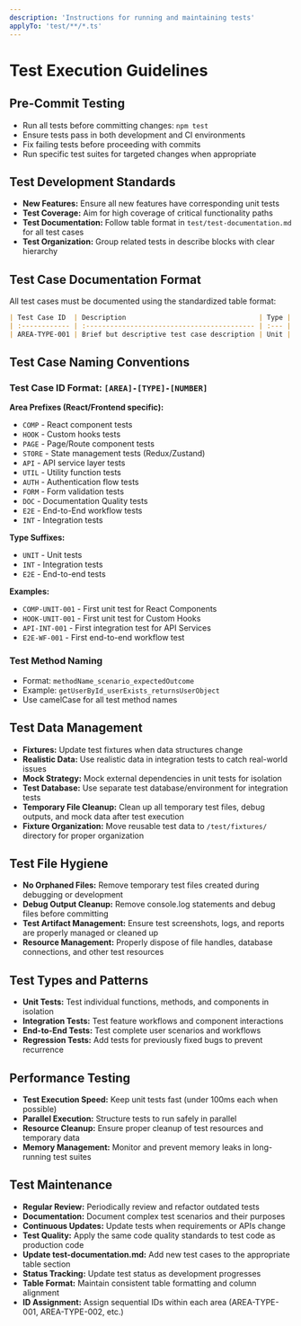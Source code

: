 ```yaml
---
description: 'Instructions for running and maintaining tests'
applyTo: 'test/**/*.ts'
---
```


# Test Execution Guidelines

## Pre-Commit Testing

- Run all tests before committing changes: `npm test`
- Ensure tests pass in both development and CI environments
- Fix failing tests before proceeding with commits
- Run specific test suites for targeted changes when appropriate

## Test Development Standards

- **New Features:** Ensure all new features have corresponding unit tests
- **Test Coverage:** Aim for high coverage of critical functionality paths
- **Test Documentation:** Follow table format in `test/test-documentation.md` for all test cases
- **Test Organization:** Group related tests in describe blocks with clear hierarchy

## Test Case Documentation Format

All test cases must be documented using the standardized table format:

```markdown
| Test Case ID  | Description                                 | Type | Status    |
| :------------ | :------------------------------------------ | :--- | :-------- |
| AREA-TYPE-001 | Brief but descriptive test case description | Unit | Completed |
```

## Test Case Naming Conventions

### Test Case ID Format: `[AREA]-[TYPE]-[NUMBER]`

**Area Prefixes (React/Frontend specific):**

- `COMP` - React component tests
- `HOOK` - Custom hooks tests
- `PAGE` - Page/Route component tests
- `STORE` - State management tests (Redux/Zustand)
- `API` - API service layer tests
- `UTIL` - Utility function tests
- `AUTH` - Authentication flow tests
- `FORM` - Form validation tests
- `DOC` - Documentation Quality tests
- `E2E` - End-to-End workflow tests
- `INT` - Integration tests

**Type Suffixes:**

- `UNIT` - Unit tests
- `INT` - Integration tests
- `E2E` - End-to-end tests

**Examples:**

- `COMP-UNIT-001` - First unit test for React Components
- `HOOK-UNIT-001` - First unit test for Custom Hooks
- `API-INT-001` - First integration test for API Services
- `E2E-WF-001` - First end-to-end workflow test

### Test Method Naming

- Format: `methodName_scenario_expectedOutcome`
- Example: `getUserById_userExists_returnsUserObject`
- Use camelCase for all test method names

## Test Data Management

- **Fixtures:** Update test fixtures when data structures change
- **Realistic Data:** Use realistic data in integration tests to catch real-world issues
- **Mock Strategy:** Mock external dependencies in unit tests for isolation
- **Test Database:** Use separate test database/environment for integration tests
- **Temporary File Cleanup:** Clean up all temporary test files, debug outputs, and mock data after test execution
- **Fixture Organization:** Move reusable test data to `/test/fixtures/` directory for proper organization

## Test File Hygiene

- **No Orphaned Files:** Remove temporary test files created during debugging or development
- **Debug Output Cleanup:** Remove console.log statements and debug files before committing
- **Test Artifact Management:** Ensure test screenshots, logs, and reports are properly managed or cleaned up
- **Resource Management:** Properly dispose of file handles, database connections, and other test resources

## Test Types and Patterns

- **Unit Tests:** Test individual functions, methods, and components in isolation
- **Integration Tests:** Test feature workflows and component interactions
- **End-to-End Tests:** Test complete user scenarios and workflows
- **Regression Tests:** Add tests for previously fixed bugs to prevent recurrence

## Performance Testing

- **Test Execution Speed:** Keep unit tests fast (under 100ms each when possible)
- **Parallel Execution:** Structure tests to run safely in parallel
- **Resource Cleanup:** Ensure proper cleanup of test resources and temporary data
- **Memory Management:** Monitor and prevent memory leaks in long-running test suites

## Test Maintenance

- **Regular Review:** Periodically review and refactor outdated tests
- **Documentation:** Document complex test scenarios and their purposes
- **Continuous Updates:** Update tests when requirements or APIs change
- **Test Quality:** Apply the same code quality standards to test code as production code
- **Update test-documentation.md:** Add new test cases to the appropriate table section
- **Status Tracking:** Update test status as development progresses
- **Table Format:** Maintain consistent table formatting and column alignment
- **ID Assignment:** Assign sequential IDs within each area (AREA-TYPE-001, AREA-TYPE-002, etc.)
